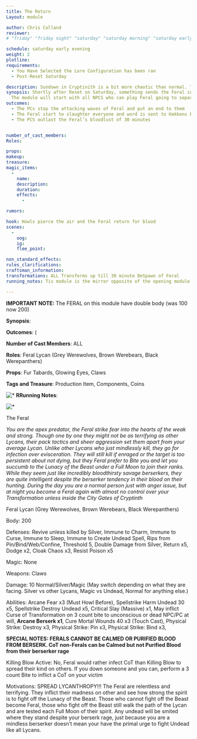 ```yaml
---
title: The Return
Layout: module

author: Chris Colland
reviewer: 
# "friday" "friday night" "saturday" "saturday morning" "saturday early afternoon" "saturday early evening" "saturday night" "reaction" "tavern setup" "townsfolk" "randoms"

schedule: saturday early evening
weight: 2
plotline: 
requirements: 
  - You Have Selected the Lore Configuration has been ran
  - Post-Reset Saturday

description: Sundown in Cryptinith is a bit more chaotic than normal. The Feral have gone on the hunt for anyone they see outside the City Gates before Nightfall, though something has forced their Transformation earlier…
synopsis: Shortly after Reset on Saturday, something sends the Feral into a killing frenzy. What is worse is their Transformations have been sparked before the moon is up! This is a result of all the Chaos Energy in the area and the Star of Nekron acting as a amplifier for the Moon’s natural Lunar Tide on the Feral. All once howls pierce the air and the Feral ALL transform at once, ascending to their warform they call “Chrinos” The Torches have not been lit yet so the Feral can freely rush the City Gates and attack, this has NEVER happened before…
  The module will start with all NPCS who can play Feral going to separate  ends of the camp and Howling followed by a Transform 3 Count, a Marshall will call “ALL TRANSFORMS UP” when the FERAL approach as they feel the Chaotic energy from them. At the time of ALL TRANSFORMS UP call, a timer is set for 30 minutes. 
outcomes: 
  - The PCs stop the attacking waves of Feral and put an end to them
  - The Feral start to slaughter everyone and word is sent to Hakkens Blade for reinforcements to guard the City
  - The PCS outlast the Feral’s bloodlust of 30 minutes


number_of_cast_members: 
Roles: 

props: 
makeup: 
treasure: 
magic_items:
  - 
    name: 
    description:  
    duration: 
    effects: 
      - 

rumors: 

hook: Howls pierce the air and the Feral return for blood
scenes: 
  - 
    oog: 
    ig: 
    flee_point: 

non_standard_effects: 
rules_clarifications: 
craftsman_information: 
transformations: ALL Transforms up till 30 minute DeSpawn of Feral
running_notes: Tis module is the mirror opposite of the opening module We Descend….  This module starts Saturday nights plot and sets the mood for the evening. 

---
```


**IMPORTANT NOTE:** The FERAL on this module have double body (was 100 now 200)








**Synopsis**: 

 

**Outcomes**: (

 







**Number of Cast Members**: ALL

**Roles**: Feral Lycan (Grey Werewolves, Brown Werebears, Black Werepanthers)

**Props**:  Fur Tabards, Glowing Eyes, Claws

**Tags and Treasure**: Production Item, Components, Coins









![*](PicExportError)       **RRunning Notes**: 

 



![*](PicExportError)       

 

 

 

 

 

 

 

 

 

 

 

 

 

 

 

 

 

 

 

 

 

The Feral

*You are the apex predator, the Feral strike fear into the hearts of the weak and strong. Though one by one they might not be as terrifying as other Lycans, their pack tactics and sheer aggression set them apart from your average Lycan. Unlike other Lycans who just mindlessly kill, they go for infection over evisceration. They will still kill if enraged or the target is too persistent about not dying, but they Feral prefer to Bite you and let you succumb to the Lunacy of the Beast under a Full Moon to join their ranks. While they seem just like incredibly bloodthirsty savage berserkers, they are quite intelligent despite the berserker tendency in their blood on their hunting. During the day you are a normal person just with anger issue, but at night you become a Feral again with almost no control over your Transformation unless inside the City Gates of Cryptinth*

Feral Lycan (Grey Werewolves, Brown Werebears, Black Werepanthers)

Body: 200

Defenses: Revive unless killed by Silver, Immune to Charm, Immune to Curse, Immune to Sleep, Immune to Create Undead Spell, Rips from Pin/Bind/Web/Confine, Threshold 5, Double Damage from Silver, Return x5, Dodge x2, Cloak Chaos x3, Resist Poison x5



Magic: None

Weapons: Claws

Damage: 10 Normal/Silver/Magic (May switch depending on what they are facing. Silver vs other Lycans, Magic vs Undead, Normal for anything else.)

Abilities: Arcane Fear x3 (Must Howl Before), Spellstrike Harm Undead 30 x5, Spellstrike Destroy Undead x5, Critical Slay (Massive) x1, May inflict Curse of Transformation on 3 count bite to unconscious or dead NPC/PC at will, **Arcane Berserk x1**, Cure Mortal Wounds 40 x3 (Touch Cast), Physical Strike: Destroy x3, Physical Strike: Pin x3, Physical Strike: Bind x3, 

**SPECIAL NOTES: FERALS CANNOT BE CALMED OR PURIFIED BLOOD FROM BERSERK. CoT non-Ferals can be Calmed but not Purified Blood from their berserker rage** 

Killing Blow Active: No, Feral would rather infect CoT than Killing Blow to spread their kind on others. If you down someone and you can, perform a 3 count Bite to inflict a CoT on your victim

Motivations: SPREAD LYCANTHROPY!!! The Feral are relentless and terrifying. They inflict their madness on other and see how strong the spirit is to fight off the Lunacy of the Beast. Those who cannot fight off the Beast become Feral, those who fight off the Beast still walk the path of the Lycan and are tested each Full Moon of their spirit. Any undead will be smited where they stand despite your berserk rage, just because you are a mindless berserker doesn’t mean your have the primal urge to fight Undead like all Lycans.

 